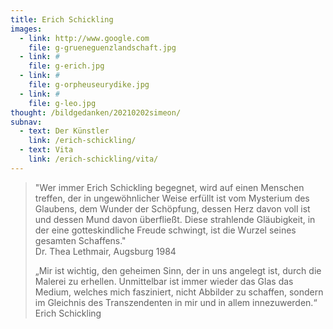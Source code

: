 ```yaml
---
title: Erich Schickling
images:
  - link: http://www.google.com
    file: g-grueneguenzlandschaft.jpg
  - link: #
    file: g-erich.jpg
  - link: #
    file: g-orpheuseurydike.jpg
  - link: #
    file: g-leo.jpg
thought: /bildgedanken/20210202simeon/
subnav:
  - text: Der Künstler
    link: /erich-schickling/
  - text: Vita
    link: /erich-schickling/vita/
---
```


> "Wer immer Erich Schickling begegnet, wird auf einen Menschen treffen, der in ungewöhnlicher Weise erfüllt ist vom Mysterium des Glaubens, dem Wunder der Schöpfung, dessen Herz davon voll ist und dessen Mund davon überfließt. Diese strahlende Gläubigkeit, in der eine gotteskindliche Freude schwingt, ist die Wurzel seines gesamten Schaffens."  
> Dr. Thea Lethmair, Augsburg 1984
>
> „Mir ist wichtig, den geheimen Sinn, der in uns angelegt ist, durch die Malerei zu erhellen.
> Unmittelbar ist immer wieder das Glas das Medium, welches mich fasziniert, nicht Abbilder zu schaffen, sondern im Gleichnis des Transzendenten in mir und in allem innezuwerden.“  
> Erich Schickling
